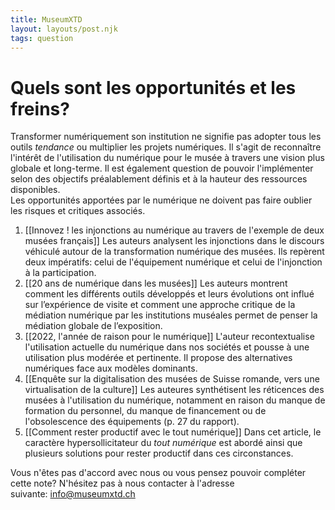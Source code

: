 ```yaml
---
title: MuseumXTD
layout: layouts/post.njk
tags: question
---
```

# Quels sont les opportunités et les freins?
Transformer numériquement son institution ne signifie pas adopter tous les outils *tendance* ou multiplier les projets numériques. Il s'agit de reconnaître l'intérêt de l'utilisation du numérique pour le musée à travers une vision plus globale et long-terme. Il est également question de pouvoir l'implémenter selon des objectifs préalablement définis et à la hauteur des ressources disponibles.   
Les opportunités apportées par le numérique ne doivent pas faire oublier les risques et critiques associés. 

1. [[Innovez ! les injonctions au numérique au travers de l'exemple de deux musées français]]
   Les auteurs analysent les injonctions dans le discours véhiculé autour de la transformation numérique des musées. Ils repèrent deux impératifs: celui de l'équipement numérique et celui de l'injonction à la participation.    
2. [[20 ans de numérique dans les musées]]
   Les auteurs montrent comment les différents outils développés et leurs évolutions ont influé sur l’expérience de visite et comment une approche critique de la médiation numérique par les institutions muséales permet de penser la médiation globale de l’exposition. 
3. [[2022, l'année de raison pour le numérique]]
   L'auteur recontextualise l'utilisation actuelle du numérique dans nos sociétés et pousse à une utilisation plus modérée et pertinente. Il propose des alternatives numériques face aux modèles dominants. 
4. [[Enquête sur la digitalisation des musées de Suisse romande, vers une virtualisation de la culture]]
   Les auteures synthétisent les réticences des musées à l'utilisation du numérique, notamment en raison du manque de formation du personnel, du manque de financement ou de l'obsolescence des équipements (p. 27 du rapport). 
5. [[Comment rester productif avec le tout numérique]]
   Dans cet article, le caractère hypersollicitateur du *tout numérique* est abordé ainsi que plusieurs solutions pour rester productif dans ces circonstances.  


 
Vous n'êtes pas d'accord avec nous ou vous pensez pouvoir compléter cette note? N'hésitez pas à nous contacter à l'adresse suivante: [info@museumxtd.ch](mailto:info@museumxtd.ch)